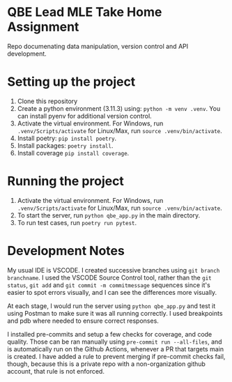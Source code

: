 # QBE Lead MLE Take Home Assignment
Repo documenating data manipulation, version control and API development.

# Setting up the project
1. Clone this repository
2. Create a python environment (3.11.3) using: `python -m venv .venv`. You can install pyenv for additional version control.
3. Activate the virtual environment. For Windows, run `.venv/Scripts/activate` for Linux/Max, run `source .venv/bin/activate`.
4. Install poetry: `pip install poetry`.
5. Install packages: `poetry install`.
6. Install coverage `pip install coverage`.

# Running the project
1. Activate the virtual environment. For Windows, run `.venv/Scripts/activate` for Linux/Max, run `source .venv/bin/activate`.
2. To start the server, run `python qbe_app.py` in the main directory.
3. To run test cases, run `poetry run pytest`.

# Development Notes
My usual IDE is VSCODE.  I created successive branches using `git branch branchname`. I used the VSCODE Source Control tool, rather than the `git status`, `git add` and `git commit -m commitmessage` sequences since it's easier to spot errors visually, and I can see the differences more visually.

At each stage, I would run the server using `python qbe_app.py` and test it using Postman to make sure it was all running correctly. I used breakpoints and pdb where needed to ensure correct responses.

I installed pre-commits and setup a few checks for coverage, and code quality. Those can be ran manually using `pre-commit run --all-files`, and is automatically run on the Github Actions, whenever a PR that targets main is created. I have added a rule to prevent merging if pre-commit checks fail, though, because this is a private repo with a non-organization github account, that rule is not enforced.
